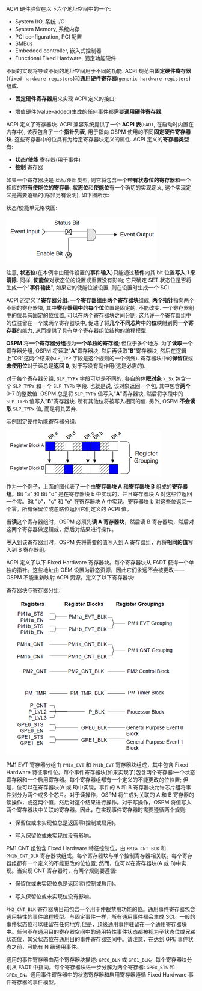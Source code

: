 
ACPI 硬件驻留在以下六个地址空间中的一个:

* System I/O, 系统 I/O
* System Memory, 系统内存
* PCI configuration, PCI 配置
* SMBus
* Embedded controller, 嵌入式控制器
* Functional Fixed Hardware, 固定功能硬件

不同的实现将导致不同的地址空间用于不同的功能. ACPI 规范由**固定硬件寄存器**(`fixed hardware registers`)和**通用硬件寄存器**(`generic hardware registers`)组成.

* **固定硬件寄存器**用来实现 ACPI 定义的接口;

* 增值硬件(value-added)生成的任何事件都需要**通用硬件寄存器**.

ACPI 定义了寄存器块. ACPI 兼容系统提供了一个 **ACPI 表**(`FADT`, 在启动时内置在内存中), 该表包含了一个**指针列表**, 用于指向 OSPM 使用的不同**固定硬件寄存器块**. 这些寄存器中的位具有为给定寄存器块定义的属性. ACPI 定义的**寄存器类型**有:

* **状态/使能** 寄存器(用于事件)
* **控制** 寄存器

如果一个寄存器块是 `状态/使能` 类型, 则它将包含一个**带有状态位的寄存器**和一个相应的**带有使能位的寄存器**. **状态位**和**使能位**有一个确切的实现定义, 这个实现定义是需要遵循的(除非另有说明), 如下图所示:

状态/使能单元格块图:

![2023-05-10-09-24-56.png](./images/2023-05-10-09-24-56.png)

注意, **状态位**(在本例中由硬件设置的**事件输入**)只能通过**软件**向其 bit 位置**写入 1 来清除**. 同样, **使能位**对状态位的设置或重置没有影响; 它只确定 SET 状态位是否将生成一个"**事件输出**", 如果它的使能位被设置, 则在设置时生成一个 SCI.

ACPI 还定义了**寄存器分组**. **一个寄存器组**由**两个寄存器块**组成, **两个指针**指向两个不同的寄存器块, 其中**寄存器组中**的**每个位**位置是固定的, 不能改变. 一个寄存器组中的位具有固定的位位置, 可以在两个寄存器块之间分割. 这允许一个寄存器组中的位驻留在一个或两个寄存器块中, 促进了将**几个不同芯片**中的**位**映射到**同一个寄存器**的能力, 从而提供了具有单个寄存器组位结构的编程模型.

**OSPM** 将**一个寄存器分组**视为**一个单独的寄存器**; 但位于多个地方. 为了**读取**一个寄存器分组, OSPM 将读取"**A**"寄存器块, 然后再读取"**B**"寄存器块, 然后在逻辑上"OR"这两个结果(`SLP_TYP` 字段是这个规则的一个例外). 寄存器块中的**保留位**或**未使用位**对于读总是**返回 0**, 对于写没有副作用(这是必需的).

对于每个寄存器分组, `SLP_TYPx` 字段可以是不同的. 各自的休**眠对象** `\_Sx` 包含一个 `SLP_TYPa` 和一个 `SLP_TYPb` 字段. 也就是说, 该对象返回一个包, 其中包含**两个** 0-7 的整数值. OSPM 总是将 `SLP_TYPa` 值写入"**A**"寄存器块, 然后将字段中的 `SLP_TYPb` 值写入"**B**"寄存器块. 所有其他位将被写入相同的值. 另外, OSPM **不会读取** `SLP_TYPx` 值, 而是将其丢弃.

示例固定硬件功能寄存器分组:

![2023-05-10-21-06-37.png](./images/2023-05-10-21-06-37.png)

作为一个例子，上面的图代表了一个由**寄存器块 A** 和**寄存器块 B** 组成的**寄存器组**。Bit "a" 和 Bit "d" 是在寄存器块 b 中实现的，并且寄存器块 A 对这些位返回一个零。Bit "b"，"c" 和 "e" 在寄存器块 A 中实现，寄存器块 b 对这些位返回一个零。所有保留位或忽略位返回它们定义的 ACPI 值。

当**读**这个寄存器组时，OSPM 必须先**读 A 寄存器块**，然后读 B 寄存器块，然后对这两个寄存器做逻辑或，然后对结果进行操作。

**写入**到该寄存器组时，OSPM 先将需要的值写入到 A 寄存器组，再将**相同的值**写入到 B 寄存器组。

ACPI 定义了以下 Fixed Hardware 寄存器块。每个寄存器块从 FADT 获得一个单独的指针。这些地址由 OEM 设置为静态资源，因此它们永远不会被更改——OSPM 不能重新映射 ACPI 资源。定义了以下寄存器块:

寄存器块与寄存器分组:

![2023-06-25-10-57-20.png](./images/2023-06-25-10-57-20.png)

PM1 EVT 寄存器分组由 `PM1a_EVT` 和 `PM1b_EVT` 寄存器块组成，其中包含 Fixed Hardware 特征事件位。每个事件寄存器块(如果实现了)包含两个寄存器:一个状态寄存器和一个启用寄存器。每个寄存器组都有一个定义的不能更改的位位置; 但是，位可以在寄存器块(A 或 B)中实现。事件的 A 和 B 寄存器块允许芯片组将事件划分为两个或多个芯片。对于读操作，OSPM 将生成对关联的 A 和 B 寄存器的读操作，或这两个值，然后对这个结果进行操作。对于写操作，OSPM 将值写入两个寄存器块中关联的寄存器。因此，在实现事件寄存器时需要遵循两个规则:

* 保留位或未实现位总是返回零(控制或启用)。

* 写入保留位或未实现位没有影响。

PM1 CNT 组包含 Fixed Hardware 特征控制位，由 `PM1a_CNT_BLK` 和 `PM1b_CNT_BLK` 寄存器块组成。每个寄存器块与单个控制寄存器相关联。每个寄存器组都有一个定义的不能更改的位位置; 然而，位可以在寄存器块(A 或 B)中实现。当实现 CNT 寄存器时，有两个规则要遵循:

* 保留位或未实现位总是返回零(控制或启用)。

* 写入保留位或未实现位没有影响。

`PM2_CNT_BLK` 寄存器块目前包含一个用于仲裁禁用功能的位。通用事件寄存器包含通用特性的事件编程模型。与固定事件一样，所有通用事件都会生成 SCI。一般的事件状态位可以驻留在任何地方;但是，顶级通用事件驻留在一个通用寄存器块中。任何不在通用目的寄存器空间中的通用特性事件状态都被视为子状态位或兄弟状态位，其父状态位在通用目的事件寄存器空间中。请注意，在达到 GPE 事件状态之前，可能有 N 级通用事件。

通用的事件寄存器由两个寄存器块描述: `GPE0_BLK` 或 `GPE1_BLK`。每个寄存器块分别从 FADT 中指向。每个寄存器块进一步分解为两个寄存器: `GPEx_STS` 和 `GPEx_EN`。通用事件寄存器中的状态寄存器和启用寄存器遵循 Fixed Hardware 事件寄存器的事件模型。

